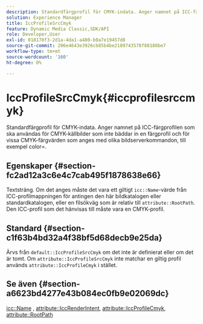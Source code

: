 ```yaml
---
description: Standardfärgprofil för CMYK-indata. Anger namnet på ICC-färgprofilen som ska användas för CMYK-källbilder som inte bäddar in en färgprofil och för vissa CMYK-färgvärden som anges med olika bildserverkommandon, till exempel color=.
solution: Experience Manager
title: IccProfileSrcCmyk
feature: Dynamic Media Classic,SDK/API
role: Developer,User
exl-id: 018170f3-2d1a-4da1-a480-b0a7e19457d8
source-git-commit: 206e4643e3926cb85b4be2189743578f88180be7
workflow-type: tm+mt
source-wordcount: '160'
ht-degree: 0%

---
```


# IccProfileSrcCmyk{#iccprofilesrccmyk}

Standardfärgprofil för CMYK-indata. Anger namnet på ICC-färgprofilen som ska användas för CMYK-källbilder som inte bäddar in en färgprofil och för vissa CMYK-färgvärden som anges med olika bildserverkommandon, till exempel color=.

## Egenskaper {#section-fc2ad12a3c6e4c7cab495f1878638e66}

Textsträng. Om det anges måste det vara ett giltigt `icc::Name`-värde från ICC-profilmappningen för antingen den här bildkatalogen eller standardkatalogen, eller en filsökväg som är relativ till `attribute::RootPath`. Den ICC-profil som det hänvisas till måste vara en CMYK-profil.

## Standard {#section-c1f63b4bd32a4f38bf5d68decb9e25da}

Ärvs från `default::IccProfileSrcCmyk` om det inte är definierat eller om det är tomt. Om `attribute::IccProfileSrcCmyk` inte matchar en giltig profil används `attribute::IccProfileCmyk` i stället.

## Se även {#section-a6623bd4277e43b084ec0fb9e02069dc}

[icc::Name](../../../../../is-api/image-catalog/image-serving-api-ref/c-image-catalog-reference/c-icc-profile-map-reference/r-name-icc.md#reference-9e7d3c8e35434981a3dfac66b8946cbe) ,  [attribute::IccRenderIntent](../../../../../is-api/image-catalog/image-serving-api-ref/c-image-catalog-reference/c-attributes-reference/r-iccrenderintent.md#reference-012f207f28bd4406a5368d23ed95a51f),  [attribute::IccProfileCmyk](../../../../../is-api/image-catalog/image-serving-api-ref/c-image-catalog-reference/c-attributes-reference/r-iccprofilecmyk.md#reference-db89f9dac33e447cadb359ec1ba27ee0),  [attribute::RootPath](../../../../../is-api/image-catalog/image-serving-api-ref/c-image-catalog-reference/c-attributes-reference/r-rootpath.md#reference-17d57e5967be403b8408fa7214017494)
